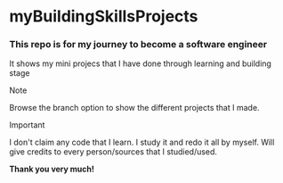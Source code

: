 # myBuildingSkillsProjects

### This repo is for my journey to become a software engineer

It shows my mini projecs that I have done through learning and building stage

> [!NOTE]
> Browse the branch option to show the different projects that I made.

> [!IMPORTANT]
> I don't claim any code that I learn. I study it and redo it all by myself. Will give credits to every person/sources that I studied/used.

**Thank you very much!**
